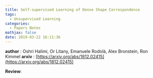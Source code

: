 ```yaml
---
title: Self-supervised Learning of Dense Shape Correspondence
tags:
  - Unsupervised Learning
categories:
  - Papers Notes
mathjax: false
date: 2019-03-22 16:11:36
---
```


**author** : Oshri Halimi, Or Litany, Emanuele Rodolà, Alex Bronstein, Ron Kimmel
**arxiv** : [https://arxiv.org/abs/1812.02415](https://arxiv.org/abs/1812.02415)

**Review**:


<!--more-->